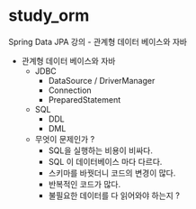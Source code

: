 # study_orm
Spring Data JPA 강의 - 관계형 데이터 베이스와 자바 

* 관계형 데이터 베이스와 자바
    * JDBC
        * DataSource / DriverManager
        * Connection
        * PreparedStatement
    * SQL
        * DDL
        * DML
    * 무엇이 문제인가 ?
        * SQL을 실행하는 비용이 비싸다.
        * SQL 이 데이터베이스 마다 다르다.
        * 스키마를 바꿧더니 코드의 변경이 많다.
        * 반복적인 코드가 많다.
        * 불필요한 데이터를 다 읽어와야 하는지 ?